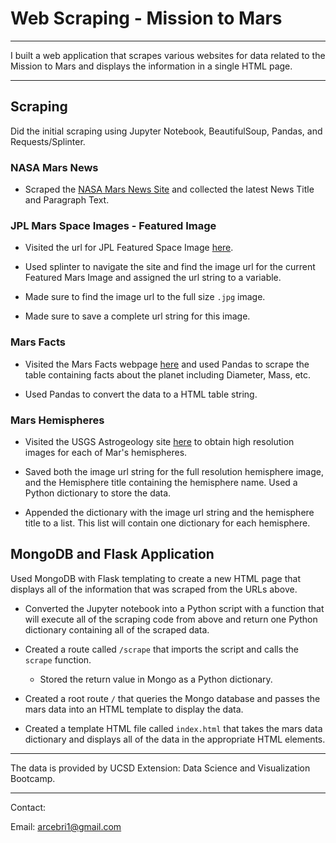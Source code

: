 # Web Scraping - Mission to Mars

- - -

I built a web application that scrapes various websites for data related to the Mission to Mars and displays the information in a single HTML page. 

- - -

## Scraping

Did the initial scraping using Jupyter Notebook, BeautifulSoup, Pandas, and Requests/Splinter.

### NASA Mars News

* Scraped the [NASA Mars News Site](https://mars.nasa.gov/news/) and collected the latest News Title and Paragraph Text. 

### JPL Mars Space Images - Featured Image

* Visited the url for JPL Featured Space Image [here](https://www.jpl.nasa.gov/spaceimages/?search=&category=Mars).

* Used splinter to navigate the site and find the image url for the current Featured Mars Image and assigned the url string to a variable.

* Made sure to find the image url to the full size `.jpg` image.

* Made sure to save a complete url string for this image.

### Mars Facts

* Visited the Mars Facts webpage [here](https://space-facts.com/mars/) and used Pandas to scrape the table containing facts about the planet including Diameter, Mass, etc.

* Used Pandas to convert the data to a HTML table string.

### Mars Hemispheres

* Visited the USGS Astrogeology site [here](https://astrogeology.usgs.gov/search/results?q=hemisphere+enhanced&k1=target&v1=Mars) to obtain high resolution images for each of Mar's hemispheres.

* Saved both the image url string for the full resolution hemisphere image, and the Hemisphere title containing the hemisphere name. Used a Python dictionary to store the data.

* Appended the dictionary with the image url string and the hemisphere title to a list. This list will contain one dictionary for each hemisphere.


## MongoDB and Flask Application

Used MongoDB with Flask templating to create a new HTML page that displays all of the information that was scraped from the URLs above.

* Converted the Jupyter notebook into a Python script with a function that will execute all of the scraping code from above and return one Python dictionary containing all of the scraped data.

* Created a route called `/scrape` that imports the script and calls the `scrape` function.

  * Stored the return value in Mongo as a Python dictionary.

* Created a root route `/` that queries the Mongo database and passes the mars data into an HTML template to display the data.

* Created a template HTML file called `index.html` that takes the mars data dictionary and displays all of the data in the appropriate HTML elements. 

- - -
The data is provided by UCSD Extension: Data Science and Visualization Bootcamp.
- - -

Contact:

Email: arcebri1@gmail.com